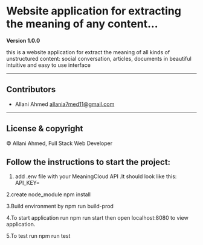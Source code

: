 # Website application for extracting the meaning of any content...

**Version 1.0.0**

this is a website application for extract the meaning of all kinds of unstructured content: social conversation, articles, documents in beautiful intuitive and easy to use interface

---

## Contributors
- Allani Ahmed <allania7med11@gmail.com>

---
## License & copyright
© Allani Ahmed, Full Stack Web Developer

## Follow the instructions to start the project:

1. add .env file with your MeaningCloud API .It should look like this:
API_KEY=<YOUR API KEY>

2.create node_module
npm install 

3.Build environment by
npm run build-prod

4.To start application run
npm run start
then open localhost:8080 to view application.

5.To test run
npm run test